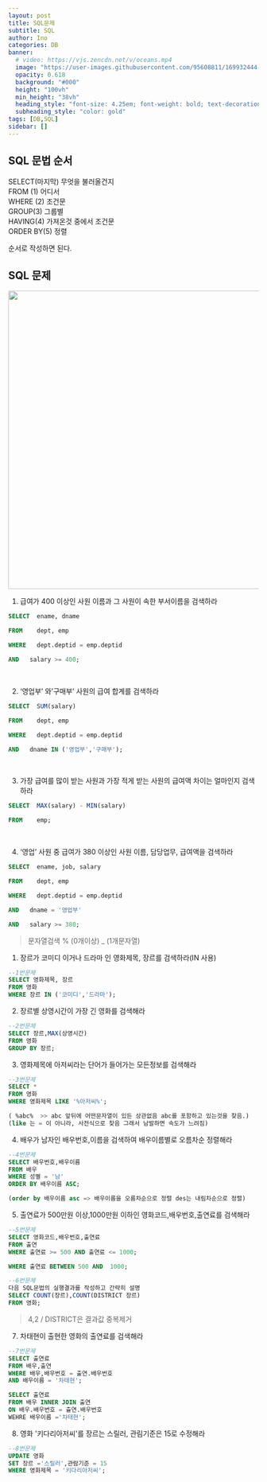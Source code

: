 ```yaml
---
layout: post
title: SQL문제
subtitle: SQL
author: Ino
categories: DB
banner:
  # video: https://vjs.zencdn.net/v/oceans.mp4
  image: "https://user-images.githubusercontent.com/95608811/169932444-32124c9a-4013-4864-acf7-59a3db654886.png"
  opacity: 0.618
  background: "#000"
  height: "100vh"
  min_height: "38vh"
  heading_style: "font-size: 4.25em; font-weight: bold; text-decoration: underline"
  subheading_style: "color: gold"
tags: [DB,SQL]
sidebar: []
--- 
```



## SQL 문법 순서

SELECT(마지막)  무엇을 불러올건지   
FROM (1) 어디서   
WHERE (2) 조건문    
GROUP(3) 그룹별   
HAVING(4) 가져온것 중에서 조건문    
ORDER BY(5) 정렬    

순서로 작성하면 된다.     


## SQL 문제

<img src="https://user-images.githubusercontent.com/95608811/173223493-4b33e677-66ff-4ae8-9cd1-cf306f69909f.png" width="600px">

1) 급여가 400 이상인 사원 이름과 그 사원이 속한 부서이름을 검색하라
```SQL
SELECT  ename, dname

FROM    dept, emp

WHERE   dept.deptid = emp.deptid

AND   salary >= 400;
```
​

2) ‘영업부’ 와’구매부’ 사원의 급여 합계를 검색하라

```SQL
SELECT  SUM(salary)

FROM    dept, emp

WHERE   dept.deptid = emp.deptid

AND   dname IN ('영업부','구매부');
```

​

3) 가장 급여를 많이 받는 사원과 가장 적게 받는 사원의 급여액 차이는 얼마인지 검색하라

```SQL
SELECT  MAX(salary) - MIN(salary)

FROM    emp;
```
​

4) ‘영업’ 사원 중 급여가 380 이상인 사원 이름, 담당업무, 급여액을 검색하라

```SQL
SELECT  ename, job, salary

FROM    dept, emp

WHERE   dept.deptid = emp.deptid

AND   dname = '영업부'

AND   salary >= 380;
```

> 문자열검색 %  (0개이상)
_ (1개문자열)


1) 장르가 코미디 이거나 드라마 인 영화제목, 장르를 검색하라(IN 사용)

```SQL
--1번문제
SELECT 영화제목, 장르
FROM 영화
WHERE 장르 IN ('코미디','드라마');
```

2) 장르별 상영시간이 가장 긴 영화를 검색해라
```SQL
--2번문제
SELECT 장르,MAX(상영시간)
FROM 영화
GROUP BY 장르;
```
3) 영화제목에 아저씨라는 단어가 들어가는 모든정보를 검색해라
```SQL
--3번문제
SELECT *
FROM 영화
WHERE 영화제목 LIKE '%아저씨%';

( %abc%  >> abc 앞뒤에 어떤문자열이 있든 상관없음 abc를 포함하고 있는것을 찾음.)
(like 는 = 이 아니라, 사전식으로 찾음 그래서 남발하면 속도가 느려짐)
```

4) 배우가 남자인 배우번호,이름을 검색하여 배우이름별로 오름차순 정렬해라
```SQL
--4번문제
SELECT 배우번호,배우이름
FROM 배우
WHERE 성별 = '남'
ORDER BY 배우이름 ASC;

(order by 배우이름 asc => 배우이름을 오름차순으로 정렬 des는 내림차순으로 정렬)
```

5) 출연료가 500만원 이상,1000만원 이하인 영화코드,배우번호,출연료를 검색해라
```SQL
--5번문제
SELECT 영화코드,배우번호,출연료
FROM 출연
WHERE 출연료 >= 500 AND 출연료 <= 1000;

WHERE 출연료 BETWEEN 500 AND  1000;
```

```SQL
--6번문제
다음 SQL문법의 실행결과를 작성하고 간략히 설명
SELECT COUNT(장르),COUNT(DISTRICT 장르)
FROM 영화;
```
> 4,2 / DISTRICT은 결과값 중복제거    

7) 차태현이 출현한 영화의 출연료를 검색해라
```SQL
--7번문제
SELECT 출연료
FROM 배우,출연
WHERE 배우,배우번호 = 출연.배우번호
AND 배우이름 = '차태현';

SELECT 출연료
FROM 배우 INNER JOIN 출연
ON 배우.배우번호 = 츌연.배우번호
WEHRE 배우이름 ='차태현';
```

8) 영화 '키다리아저씨'를 장르는 스릴러, 관림기준은 15로 수정해라
```SQL
--8번문제
UPDATE 영화
SET 장르 ='스릴러',관람기준 = 15
WHERE 영화제목 = '키다리아저씨';
```

